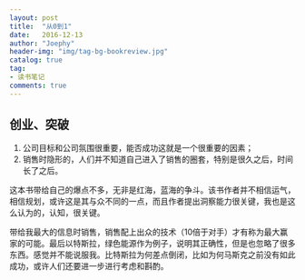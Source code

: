 ```yaml
---
layout: post
title:  "从0到1"
date:   2016-12-13
author: "Joephy"
header-img: "img/tag-bg-bookreview.jpg"
catalog: true
tag:
- 读书笔记 
comments: true
---
```

创业、突破
-----------

1. 公司目标和公司氛围很重要，能否成功这就是一个很重要的因素；
2. 销售时隐形的，人们并不知道自己进入了销售的圈套，特别是很久之后，时间长了之后。

这本书带给自己的爆点不多，无非是红海，蓝海的争斗。该书作者并不相信运气，相信规划，或许这是其与众不同的一点，而且作者提出洞察能力很关键，我也是这么认为的，认知，很关键。

带给我最大的信息时销售，销售配上出众的技术（10倍于对手）才有称为最大赢家的可能。最后以特斯拉，绿色能源作为例子，说明其正确性，但是也忽略了很多东西。感觉并不能说服我。比特斯拉为何差点倒闭，比如为何马斯克之前没有如此成功，或许人们还要进一步进行考虑和斟酌。


